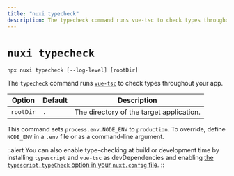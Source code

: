 ```yaml
---
title: "nuxi typecheck"
description: The typecheck command runs vue-tsc to check types throughout your app.
---
```


# `nuxi typecheck`

```{bash}
npx nuxi typecheck [--log-level] [rootDir]
```

The `typecheck` command runs [`vue-tsc`](https://github.com/johnsoncodehk/volar/tree/master/vue-language-tools/vue-tsc) to check types throughout your app.

Option        | Default          | Description
-------------------------|-----------------|------------------
`rootDir` | `.` | The directory of the target application.

This command sets `process.env.NODE_ENV` to `production`. To override, define `NODE_ENV` in a `.env` file or as a command-line argument.

::alert
You can also enable type-checking at build or development time by installing `typescript` and `vue-tsc` as devDependencies and enabling [the `typescript.typeCheck` option in your `nuxt.config` file](/docs/api/configuration/nuxt-config#typescript).
::
